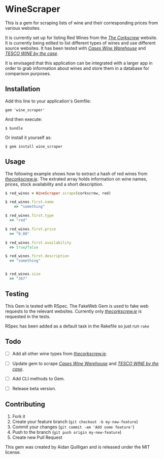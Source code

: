 # WineScraper

This is a gem for scraping lists of wine and their corresponding prices from various websites.

It is currently set up for listing Red Wines from the [*The Corkscrew*](http://www.thecorkscrew.ie/) website. It is currently being edited to list different types of wines and use different source websites.  It has been tested with [*Cases Wine Warehouse*](http://www.cases.ie/) and [*TESCO WINE by the case*](http://www.tesco.com/wine/).

It is envisaged that this application can be integrated with a larger app in order to grab information about wines and store them in a database for comparison purposes.

## Installation

Add this line to your application's Gemfile:

    gem 'wine_scraper'

And then execute:

    $ bundle

Or install it yourself as:

    $ gem install wine_scraper

## Usage

The following example shows how to extract a hash of red wines from [*thecorkscrew.ie*](http://www.thecorkscrew.ie/). The extrated array holds information on wine names, prices, stock availability and a short description.

```ruby
$ red_wines = WineScraper.scrape(corkscrew, red)

$ red_wines.first.name
	=> "something"

$ red_wines.first.type
  => "red"

$ red_wines.first.price
  => "0.00"

$ red_wines.first.availability
  => true/false

$ red_wines.first.description
  => "something"


$ red_wines.size
  => "367"
```


## Testing

This Gem is tested with RSpec. The FakeWeb Gem is used to fake web requests to the relevant websites. Currently only [*thecorkscrew.ie*](http://www.thecorkscrew.ie/) is requested in the tests.

RSpec has been added as a default task in the Rakefile so just run `rake`

## Todo

- [ ] Add all other wine types from [*thecorkscrew.ie*](http://www.thecorkscrew.ie/).
- [ ] Update gem to scrape [*Cases Wine Warehouse*](http://www.cases.ie/) and [*TESCO WINE by the case*](http://www.tesco.com/wine/).
- [ ] Add CLI methods to Gem.
- [ ] Release beta version.


## Contributing

1. Fork it
2. Create your feature branch (`git checkout -b my-new-feature`)
3. Commit your changes (`git commit -am 'Add some feature'`)
4. Push to the branch (`git push origin my-new-feature`)
5. Create new Pull Request

This gem was created by Aidan Quilligan and is released under the MIT license.